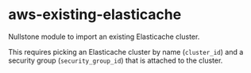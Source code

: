 # aws-existing-elasticache

Nullstone module to import an existing Elasticache cluster.

This requires picking an Elasticache cluster by name (`cluster_id`) and a security group (`security_group_id`) that is attached to the cluster.
